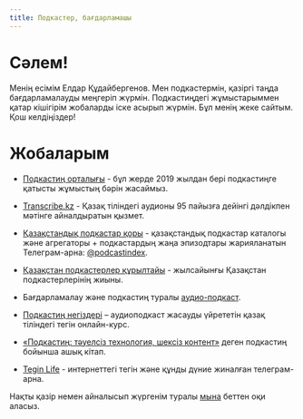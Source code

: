 ```yaml
---
title: Подкастер, бағдарламашы
---
```


# Сәлем!

Менің есімім Елдар Құдайбергенов. Мен подкастермін, қазіргі таңда бағдарламалауды меңгеріп жүрмін. Подкастиңдегі жұмыстарыммен қатар кішігірім жобаларды іске асырып жүрмін. Бұл менің жеке сайтым. Қош келдіңіздер!

# Жобаларым

- [Подкастиң орталығы](https://podcasting.center) - бұл жерде 2019 жылдан бері подкастиңге қатысты жұмыстың бәрін жасаймыз.

- [Transcribe.kz](https://transcribe.kz) - Қазақ тіліндегі аудионы 95 пайызға дейінгі дәлдікпен мәтінге айналдыратын қызмет.

- [Қазақстандық подкастар қоры](https://k.yeldar.org/index) - қазақстандық подкастар каталогы және агрегаторы + подкастардың жаңа эпизодтары жарияланатын Телеграм-арна: [@podcastindex](https://t.me/podcastindex).

- [Қазақстан подкастерлер құрылтайы](/quryltai) - жылсайынғы Қазақстан подкастерлерінің жиыны.

- Бағдарламалау және подкастиң туралы [аудио-подкаст](/podcasts).

- [Подкастиң негіздері](https://k.yeldar.org/podcourse) – аудиоподкаст жасауды үйрететін қазақ тіліндегі тегін онлайн-курс.

- [«Подкастиң: тәуелсіз технология, шексіз контент»](https://openpodcasting.com) деген подкастиң бойынша ашық кітап.

- [Tegin Life](https://t.me/teginlife) - интернеттегі тегін және құнды дүние жиналған телеграм-арна.

Нақты қазір немен айналысып жүргенім туралы [мына](/now) беттен оқи аласыз.
